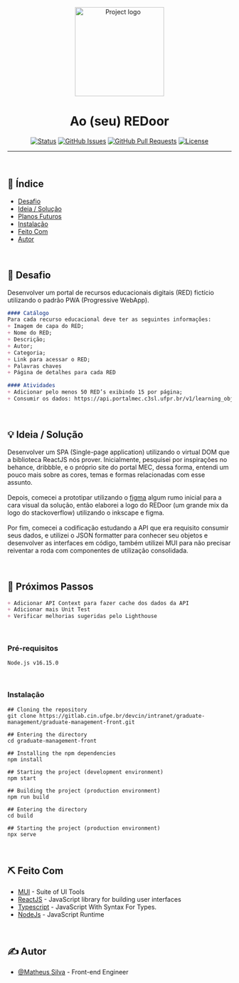 <p align="center">
 <img width=200px height=200px src="https://i.imgur.com/Mg9efzZ.png" alt="Project logo">
</p>

<h1 align="center">Ao (seu) REDoor</h1>

<div align="center">

  [![Status](https://img.shields.io/badge/status-active-success.svg)]() 
  [![GitHub Issues](https://img.shields.io/github/issues/silvamva/aoREDoor)](https://github.com/silvamva/aoREDoor/issues)
  [![GitHub Pull Requests](https://img.shields.io/github/issues-pr/silvamva/aoREDoor.svg)](https://github.com/silvamva/aoREDoor/pulls)
  [![License](https://img.shields.io/badge/license-MIT-blue.svg)](/LICENSE)

</div>

---
<br />

## 📝 Índice
- [Desafio](#desafio)
- [Ideia / Solução](#ideia)
- [Planos Futuros](#proximos_passos)
- [Instalação](#instalacao)
- [Feito Com](#feito_com)
- [Autor](#autor)

<br />

## 🧐 Desafio <a name = "desafio"></a>
Desenvolver um portal de recursos educacionais digitais (RED) fictício utilizando o padrão PWA (Progressive WebApp).
```md
#### Catálogo
Para cada recurso educacional deve ter as seguintes informações:
+ Imagem de capa do RED;
+ Nome do RED;
+ Descrição;
+ Autor;
+ Categoria;
+ Link para acessar o RED;
+ Palavras chaves
+ Página de detalhes para cada RED

#### Atividades
+ Adicionar pelo menos 50 RED’s exibindo 15 por página;
+ Consumir os dados: https://api.portalmec.c3sl.ufpr.br/v1/learning_objects

```

<br />

## 💡 Ideia / Solução <a name = "ideia"></a>
Desenvolver um SPA (Single-page application) utilizando o virtual DOM que a biblioteca ReactJS nós prover. Inicialmente, pesquisei por inspirações no behance, dribbble, e o próprio site do portal MEC, dessa forma, entendi um pouco mais sobre as cores, temas e formas relacionadas com esse assunto. 
<br /><br />
Depois, comecei a prototipar utilizando o [figma](https://www.figma.com/file/j0uigsyEMLJSec7bacLxPH/AOREDOOR?node-id=0%3A1) algum rumo inicial para a cara visual da solução, então elaborei a logo do REDoor (um grande mix da logo do stackoverflow) utilizando o inkscape e figma. 
<br /><br />
Por fim, comecei a codificação estudando a API que era requisito consumir seus dados, e utilizei o JSON formatter para conhecer seu objetos e desenvolver as interfaces em código, também utilizei MUI para não precisar reiventar a roda com componentes de utilização consolidada.

<br />

## 🚀 Próximos Passos <a name = "proximos_passos"></a>
```md
+ Adicionar API Context para fazer cache dos dados da API
+ Adicionar mais Unit Test
+ Verificar melhorias sugeridas pelo Lighthouse
```

<br />

### Pré-requisitos

```
Node.js v16.15.0
```

<br />

### Instalação <a name = "instalacao"></a>

```
## Cloning the repository
git clone https://gitlab.cin.ufpe.br/devcin/intranet/graduate-management/graduate-management-front.git

## Entering the directory
cd graduate-management-front

## Installing the npm dependencies
npm install

## Starting the project (development environment)
npm start
```

```
## Building the project (production environment)
npm run build

## Entering the directory
cd build

## Starting the project (production environment)
npx serve
```

<br />

## ⛏️ Feito Com <a name = "feito_com"></a>
- [MUI](https://www.mongodb.com/) - Suite of UI Tools
- [ReactJS](https://expressjs.com/) - JavaScript library for building user interfaces 
- [Typescript](https://vuejs.org/) - JavaScript With Syntax For Types.
- [NodeJs](https://nodejs.org/en/) - JavaScript Runtime

<br />

## ✍️ Autor <a name = "autor"></a>
- [@Matheus Silva](https://www.linkedin.com/in/matheusvasilva/) - Front-end Engineer

<br />
